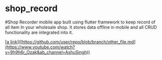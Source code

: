 # shop_record

#Shop Recorder mobile app built using flutter framework to keep record of all item
In your wholesale shop. It stores data offline in mobile and all CRUD functionality are integrated into it.

[[a link](https://www.youtube.com/watch?v=9h9h6r_Ozak&ab_channel=AshuSingh)]([https://github.com/user/repo/blob/branch/other_file.md](https://www.youtube.com/watch?v=9h9h6r_Ozak&ab_channel=AshuSingh))
